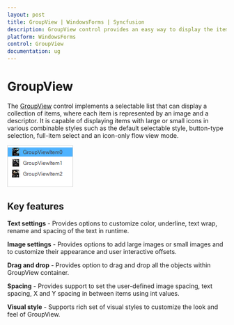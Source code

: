 ```yaml
---
layout: post
title: GroupView | WindowsForms | Syncfusion
description: GroupView control provides an easy way to display the items with large or small icons in various combinable styles.
platform: WindowsForms
control: GroupView
documentation: ug
---
```

# GroupView

The [GroupView](https://help.syncfusion.com/cr/cref_files/windowsforms/Syncfusion.Shared.Base~Syncfusion.Windows.Forms.Tools.GroupView.html) control implements a selectable list that can display a collection of items, where each item is represented by an image and a descriptor. It is capable of displaying items with large or small icons in various combinable styles such as the default selectable style, button-type selection, full-item select and an icon-only flow view mode. 

![Overview of GroupView](Overview_images/overview.png)

## Key features 

**Text settings** - Provides options to customize color, underline, text wrap, rename and spacing of the text in runtime.

**Image settings** - Provides options to add large images or small images and to customize their appearance and user interactive offsets.

**Drag and drop** - Provides option to drag and drop all the objects within GroupView container.

**Spacing** - Provides support to set the user-defined image spacing, text spacing, X and Y spacing in between items using int values.

**Visual style** - Supports rich set of visual styles to customize the look and feel of GroupView.